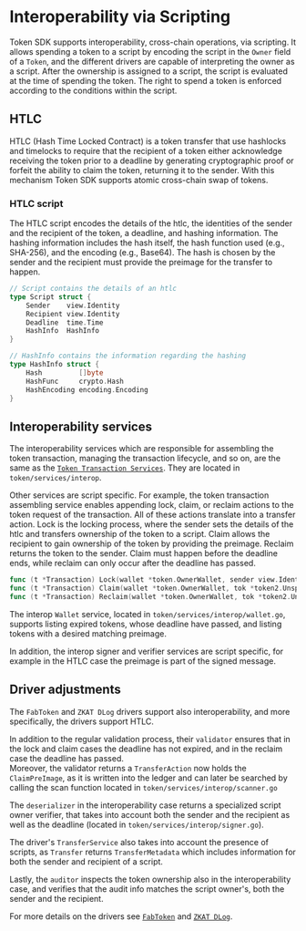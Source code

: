 # Interoperability via Scripting

Token SDK supports interoperability, cross-chain operations, via scripting. 
It allows spending a token to a script by encoding the script in the `Owner` field of a `Token`, and the different drivers are capable of interpreting the owner as a script.
After the ownership is assigned to a script, the script is evaluated at the time of spending the token. 
The right to spend a token is enforced according to the conditions within the script.

## HTLC

HTLC (Hash Time Locked Contract) is a token transfer that use hashlocks and timelocks to require that the recipient of a token either acknowledge receiving the token prior to a deadline by generating cryptographic proof or forfeit the ability to claim the token, returning it to the sender.
With this mechanism Token SDK supports atomic cross-chain swap of tokens. 

### HTLC script

The HTLC script encodes the details of the htlc, the identities of the sender and the recipient of the token, a deadline, and hashing information.
The hashing information includes the hash itself, the hash function used (e.g., SHA-256), and the encoding (e.g., Base64).
The hash is chosen by the sender and the recipient must provide the preimage for the transfer to happen.

```go
// Script contains the details of an htlc
type Script struct {
    Sender    view.Identity
    Recipient view.Identity
    Deadline  time.Time
    HashInfo  HashInfo
}

// HashInfo contains the information regarding the hashing
type HashInfo struct {
    Hash         []byte
    HashFunc     crypto.Hash
    HashEncoding encoding.Encoding
}
```

## Interoperability services

The interoperability services which are responsible for assembling the token transaction, managing the transaction lifecycle, and so on, are the same as the [`Token Transaction Services`](./services.md). 
They are located in `token/services/interop`.

Other services are script specific.
For example, the token transaction assembling service enables appending lock, claim, or reclaim actions to the token request of the transaction. All of these actions translate into a transfer action. 
Lock is the locking process, where the sender sets the details of the htlc and transfers ownership of the token to a script. 
Claim allows the recipient to gain ownership of the token by providing the preimage. 
Reclaim returns the token to the sender. 
Claim must happen before the deadline ends, while reclaim can only occur after the deadline has passed.

```go
func (t *Transaction) Lock(wallet *token.OwnerWallet, sender view.Identity, typ string, value uint64, recipient view.Identity, deadline time.Duration, opts ...token.TransferOption) ([]byte, error)
func (t *Transaction) Claim(wallet *token.OwnerWallet, tok *token2.UnspentToken, preImage []byte) error
func (t *Transaction) Reclaim(wallet *token.OwnerWallet, tok *token2.UnspentToken) error
```

The interop `Wallet` service, located in `token/services/interop/wallet.go`, supports listing expired tokens, whose deadline have passed, and listing tokens with a desired matching preimage.

In addition, the interop signer and verifier services are script specific, for example in the HTLC case the preimage is part of the signed message.

## Driver adjustments 

The `FabToken` and `ZKAT DLog` drivers support also interoperability, and more specifically, the drivers support HTLC.

In addition to the regular validation process, their `validator` ensures that in the lock and claim cases the deadline has not expired, and in the reclaim case the deadline has passed.    
Moreover, the validator returns a `TransferAction` now holds the `ClaimPreImage`, as it is written into the ledger and can later be searched by calling the scan function located in `token/services/interop/scanner.go`

The `deserializer` in the interoperability case returns a specialized script owner verifier, that takes into account both the sender and the recipient as well as the deadline (located in `token/services/interop/signer.go`). 

The driver's `TransferService` also takes into account the presence of scripts, as `Transfer` returns `TransferMetadata` which includes information for both the sender and recipient of a script.

Lastly, the `auditor` inspects the token ownership also in the interoperability case, and verifies that the audit info matches the script owner's, both the sender and the recipient.

For more details on the drivers see [`FabToken`](./fabtoken.md) and [`ZKAT DLog`](./zkat-dlog.md).
